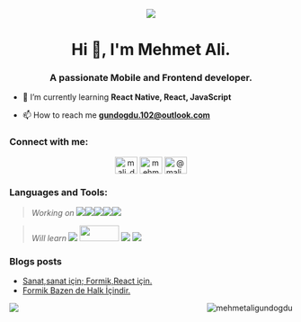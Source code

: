 <p align="center"><img src="https://img.wattpad.com/c2d7cd1d5faec0c4cc2d5fc776646c6132a7de29/68747470733a2f2f73332e616d617a6f6e6177732e636f6d2f776174747061642d6d656469612d736572766963652f53746f7279496d6167652f753965396868746a6643586974513d3d2d3931323637383333332e313631643462383930326437333338653936303135363436383331392e676966" width="auto">

<h1 align="center">Hi 👋, I'm Mehmet Ali.</h1>
<h3 align="center">A passionate Mobile and Frontend developer.</h3>


- 🌱 I’m currently learning **React Native, React, JavaScript**

- 📫 How to reach me **gundogdu.102@outlook.com**

<h3 align="left">Connect with me:</h3>
<p align="center">
<a href="https://twitter.com/mali_derier" target="blank"><img align="center" src="https://raw.githubusercontent.com/rahuldkjain/github-profile-readme-generator/master/src/images/icons/Social/twitter.svg" alt="mali_derier" height="30" width="40" /></a>
<a href="https://linkedin.com/in/mehmetaligundogdu" target="blank"><img align="center" src="https://raw.githubusercontent.com/rahuldkjain/github-profile-readme-generator/master/src/images/icons/Social/linked-in-alt.svg" alt="mehmetaligundogdu" height="30" width="40" /></a>
<a href="https://medium.com/@mali_derler" target="blank"><img align="center" src="https://raw.githubusercontent.com/rahuldkjain/github-profile-readme-generator/master/src/images/icons/Social/medium.svg" alt="@mali_derler" height="30" width="40" /></a>
</p>

<h3 align="left">Languages and Tools:</h3>

> _Working on_  <img src="https://img.shields.io/badge/-React-%23263238?style=for-the-badge&logo=REACT"><img  src="https://img.shields.io/badge/-reactnative-05164D?style=for-the-badge&logo=reactnative"><img src="https://img.shields.io/badge/-HTML-black?style=for-the-badge&logo=html5"><img src="https://img.shields.io/badge/-CSS-%231572B6?style=for-the-badge&logo=CSS3"><img src="https://img.shields.io/badge/-JAVASCRIPT-%233A3A42?style=for-the-badge&logo=javascript">

> _Will learn_ <img src="https://img.shields.io/badge/-React-%23263238?style=for-the-badge&logo=REACT"> <img height="28" width="70" src="https://www.theconsolelogs.com/react/react-native.png"> <img src="https://img.shields.io/badge/-NODE.JS-000000?style=for-the-badge&logo=node.js"> <img src="https://img.shields.io/badge/-SASS-05164D?style=for-the-badge&logo=SASS">

### Blogs posts
- [Sanat,sanat için; Formik,React için.](https://medium.com/@mali_derler/react-formik-yap%C4%B1s%C4%B1-a54c59d466d4)
- [Formik Bazen de Halk İçindir.](https://medium.com/@mali_derler/formik-bazen-de-halk-i%CC%87%C3%A7indir-90675ae53d29)

<p align="center"><img align="right" src="https://github-readme-stats.vercel.app/api/top-langs?username=mehmetaligundogdu&show_icons=true&theme=dark&locale=en&layout=compact" alt="mehmetaligundogdu" /></p>

![](https://github-readme-streak-stats.herokuapp.com/?user=mehmetaligundogdu&theme=dark&hide_border=false)<br/>


